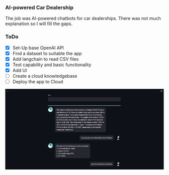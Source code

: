 ### AI-powered Car Dealership

The job was AI-powered chatbots for car dealerships. There was not much explanation so I will fill the gaps.

### ToDo
- [X] Set-Up base OpenAI API
- [X] Find a dataset to suitable the app
- [X] Add langchain to read CSV files
- [X] Test capability and basic functionality 
- [X] Add UI
- [ ] Create a cloud knowledgebase
- [ ] Deploy the app to Cloud

![showcase](https://raw.githubusercontent.com/alanahmet/upwork-jobs/main/AI-powered%20car%20dealership/showcase/showcase1.png)

